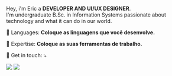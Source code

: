 <p align="left"> 
  Hey, i'm Eric a <strong>DEVELOPER AND UI/UX DESIGNER</strong>.<br>
  I'm undergraduate B.Sc. in Information Systems passionate about technology and what it can do in our world.
</p>

<p align="left">
  🦄 Languages: <strong>Coloque as linguagens que você desenvolve.</strong>
</p>

<p align="left">
  💼 Expertise: <strong>Coloque as suas ferramentas de trabalho.</strong>
</p>

<p align="left">
  💌 Get in touch: ⤵️
</p>

<p align="left">
  <a href="#" alt="Gmail">
  <img src="https://img.shields.io/badge/-Gmail-FF0000?style=flat-square&labelColor=FF0000&logo=gmail&logoColor=white&link=LINK-DO-SEU-EMAIL" /></a>

  <a href="#" alt="Linkedin">
  <img src="https://img.shields.io/badge/-Linkedin-0e76a8?style=flat-square&logo=Linkedin&logoColor=white&link=LINK-DO-SEU-LINKEDIN" /></a>
